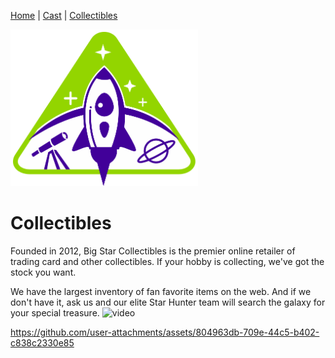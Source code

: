 [Home](README.md) | [Cast](Cast.md) | [Collectibles](Collectibles.md)

<img style="width:300px;" src="images/logo_stargazers_bug.svg" alt="Stargazers Logo">

# Collectibles

Founded in 2012, Big Star Collectibles is the premier online retailer of trading card and other collectibles. If your hobby is collecting, we've got the stock you want.

We have the largest inventory of fan favorite items on the web. And if we don't have it, ask us and our elite Star Hunter team will search the galaxy for your special treasure.
<img width="900" alt="video" src="https://github.com/user-attachments/assets/8f0184c9-7e24-49dd-b9d9-806282c0b673">


https://github.com/user-attachments/assets/804963db-709e-44c5-b402-c838c2330e85


